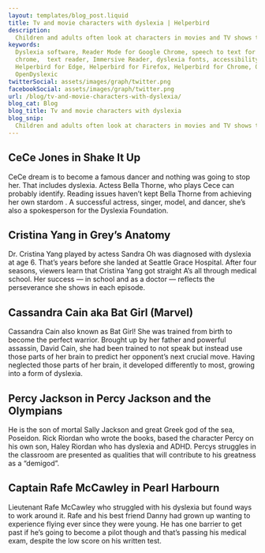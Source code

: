 ```yaml
---
layout: templates/blog_post.liquid
title: Tv and movie characters with dyslexia | Helperbird
description:
  Children and adults often look at characters in movies and TV shows to look at for inspiration and to dream. If you or our child is dyslexic, you might be surprised to see the following characters have dyslexia.
keywords:
  Dyslexia software, Reader Mode for Google Chrome, speech to text for chrome, Text to speech for
  chrome,  text reader, Immersive Reader, dyslexia fonts, accessibility software, dyslexia software,
  Helperbird for Edge, Helperbird for Firefox, Helperbird for Chrome, Opendyslexic for Chrome,
  OpenDyslexic
twitterSocial: assets/images/graph/twitter.png
facebookSocial: assets/images/graph/twitter.png
url: /blog/tv-and-movie-characters-with-dyslexia/
blog_cat: Blog
blog_title: Tv and movie characters with dyslexia
blog_snip:
  Children and adults often look at characters in movies and TV shows to look at for inspiration and to dream. If you or our child is dyslexic, you might be surprised to see the following characters have dyslexia.
---
```




## CeCe Jones in Shake It Up

CeCe  dream is to become  a famous dancer and nothing was going to stop her. That includes dyslexia. Actess Bella Thorne, who plays Cece can probably identify. Reading issues haven’t kept Bella Thorne from achieving her own stardom . A successful actress, singer, model, and dancer, she’s also a spokesperson for the Dyslexia Foundation.



## Cristina Yang in Grey’s Anatomy
Dr. Cristina Yang played by actess Sandra Oh was diagnosed with dyslexia at age 6. That’s years before she landed at Seattle Grace Hospital. After four seasons, viewers learn that Cristina Yang got straight A’s all through medical school. Her success — in school and as a doctor — reflects the perseverance she shows in each episode.


## Cassandra Cain aka Bat Girl  (Marvel)

Cassandra Cain also known as  Bat Girl! She was trained from birth to become the perfect warrior. Brought up by her father and powerful assassin, David Cain, she had been trained to not speak but instead use those parts of her brain to predict her opponent’s next crucial move. Having neglected those parts of her brain, it developed differently to most, growing into a form of dyslexia.


## Percy Jackson in Percy Jackson and the Olympians
 He is the son of mortal Sally Jackson and great Greek god of the sea, Poseidon. Rick Riordan who wrote the books, based the character Percy on his own son, Haley Riordan who has dyslexia and ADHD. Percys struggles in the classroom are presented as qualities that will contribute to his greatness as a “demigod”.


## Captain Rafe McCawley in Pearl Harbourn
Lieutenant Rafe McCawley who struggled with his dyslexia but found ways to work around it. Rafe and his best friend Danny had grown up wanting to experience flying ever since they were young. He has one barrier to get past if he’s going to become a pilot though and that’s passing his medical exam, despite the low score on his written test.